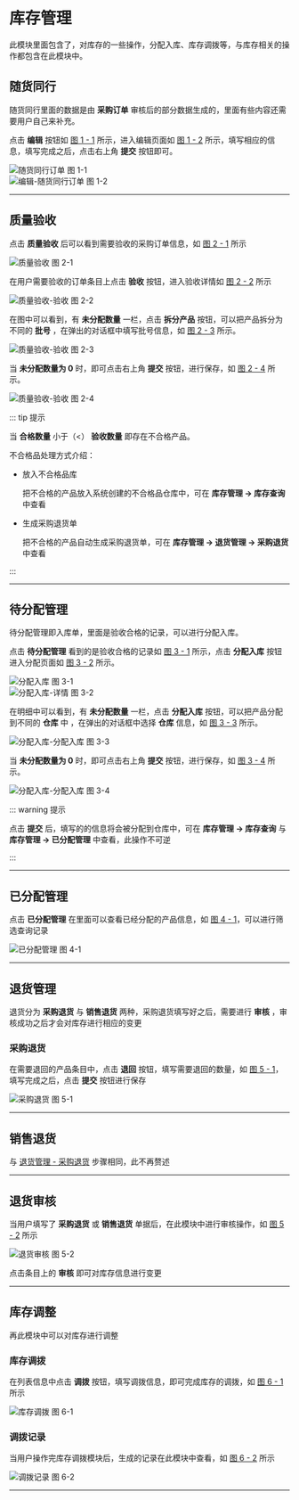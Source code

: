 # 库存管理

此模块里面包含了，对库存的一些操作，分配入库、库存调拨等，与库存相关的操作都包含在此模块中。

## 随货同行

随货同行里面的数据是由 **采购订单** 审核后的部分数据生成的，里面有些内容还需要用户自己来补充。

点击 **编辑** 按钮如 [图 1 - 1](/inventory/1.1.png) 所示，进入编辑页面如 [图 1 - 2](/inventory/1.2.png) 所示，填写相应的信息，填写完成之后，点击右上角 **提交** 按钮即可。

<div class="fy-show-img">
    <img src="\inventory\1.1.png" alt="随货同行订单" />
    <span>图 1-1</span>
</div>

<div class="fy-show-img">
    <img src="\inventory\1.2.png" alt="编辑-随货同行订单" />
    <span>图 1-2</span>
</div>

---

## 质量验收

点击 **质量验收** 后可以看到需要验收的采购订单信息，如 [图 2 - 1](/inventory/2.1.png) 所示

<div class="fy-show-img">
    <img src="\inventory\2.1.png" alt="质量验收" />
    <span>图 2-1</span>
</div>

在用户需要验收的订单条目上点击 **验收** 按钮，进入验收详情如 [图 2 - 2](/inventory/2.2.png) 所示

<div class="fy-show-img">
    <img src="\inventory\2.2.png" alt="质量验收-验收" />
    <span>图 2-2</span>
</div>

在图中可以看到，有 **未分配数量** 一栏，点击 **拆分产品** 按钮，可以把产品拆分为不同的 **批号** ，在弹出的对话框中填写批号信息，如 [图 2 - 3](/inventory/2.3.png) 所示。

<div class="fy-show-img">
    <img src="\inventory\2.3.png" alt="质量验收-验收" />
    <span>图 2-3</span>
</div>

当 **未分配数量为 0** 时，即可点击右上角 **提交** 按钮，进行保存，如 [图 2 - 4](/inventory/2.4.png) 所示。

<div class="fy-show-img">
    <img src="\inventory\2.4.png" alt="质量验收-验收" />
    <span>图 2-4</span>
</div>

::: tip 提示

当 **合格数量** 小于（<） **验收数量** 即存在不合格产品。

不合格品处理方式介绍：

* 放入不合格品库

  把不合格的产品放入系统创建的不合格品仓库中，可在 **库存管理 → 库存查询** 中查看

* 生成采购退货单

  把不合格的产品自动生成采购退货单，可在 **库存管理 → 退货管理 → 采购退货** 中查看

:::

---

## 待分配管理

待分配管理即入库单，里面是验收合格的记录，可以进行分配入库。

点击 **待分配管理** 看到的是验收合格的记录如 [图 3 - 1](/inventory/3.1.png) 所示，点击 **分配入库** 按钮进入分配页面如 [图 3 - 2](/inventory/3.2.png) 所示。

<div class="fy-show-img">
    <img src="\inventory\3.1.png" alt="分配入库" />
    <span>图 3-1</span>
</div>

<div class="fy-show-img">
    <img src="\inventory\3.2.png" alt="分配入库-详情" />
    <span>图 3-2</span>
</div>

在明细中可以看到，有 **未分配数量** 一栏，点击 **分配入库** 按钮，可以把产品分配到不同的 **仓库** 中 ，在弹出的对话框中选择 **仓库** 信息，如 [图 3 - 3](/inventory/3.3.png) 所示。 

<div class="fy-show-img">
    <img src="\inventory\3.3.png" alt="分配入库-分配入库" />
    <span>图 3-3</span>
</div>

当 **未分配数量为 0** 时，即可点击右上角 **提交** 按钮，进行保存，如 [图 3 - 4](/inventory/3.4.png) 所示。

<div class="fy-show-img">
    <img src="\inventory\3.4.png" alt="分配入库-分配入库" />
    <span>图 3-4</span>
</div>

::: warning 提示

点击 **提交** 后，填写的的信息将会被分配到仓库中，可在 **库存管理 → 库存查询** 与 **库存管理 → 已分配管理** 中查看，此操作不可逆

:::

---

## 已分配管理

点击 **已分配管理** 在里面可以查看已经分配的产品信息，如 [图 4 - 1](/inventory/4.1.png)，可以进行筛选查询记录

<div class="fy-show-img">
    <img src="\inventory\4.1.png" alt="已分配管理" />
    <span>图 4-1</span>
</div>

---

## 退货管理

退货分为 **采购退货** 与 **销售退货** 两种，采购退货填写好之后，需要进行 **审核** ，审核成功之后才会对库存进行相应的变更

### 采购退货

在需要退回的产品条目中，点击 **退回** 按钮，填写需要退回的数量，如 [图 5 - 1](/inventory/5.1.png)，填写完成之后，点击 **提交** 按钮进行保存

<div class="fy-show-img">
    <img src="\inventory\5.1.png" alt="采购退货" />
    <span>图 5-1</span>
</div>

---

## 销售退货

与 [退货管理 - 采购退货](inventory.html#采购退货) 步骤相同，此不再赘述

---

## 退货审核

当用户填写了 **采购退货** 或 **销售退货** 单据后，在此模块中进行审核操作，如 [图 5 - 2](/inventory/5.2.png) 所示

<div class="fy-show-img">
    <img src="\inventory\5.2.png" alt="退货审核" />
    <span>图 5-2</span>
</div>

点击条目上的 **审核** 即可对库存信息进行变更

---

## 库存调整

再此模块中可以对库存进行调整

### 库存调拨

在列表信息中点击 **调拨** 按钮，填写调拨信息，即可完成库存的调拨，如 [图 6 - 1](/inventory/6.1.png) 所示

<div class="fy-show-img">
    <img src="\inventory\6.1.png" alt="库存调拨" />
    <span>图 6-1</span>
</div>

### 调拨记录

当用户操作完库存调拨模块后，生成的记录在此模块中查看，如 [图 6 - 2](/inventory/6.2.png) 所示

<div class="fy-show-img">
    <img src="\inventory\6.2.png" alt="调拨记录" />
    <span>图 6-2</span>
</div>

---

